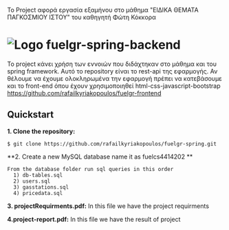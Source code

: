 Το Project αφορά εργασία εξαμήνου στο μάθημα "ΕΙΔΙΚΑ ΘΕΜΑΤΑ ΠΑΓΚΟΣΜΙΟΥ ΙΣΤΟΥ" του καθηγητή Φώτη Κόκκορα


# ![Logo](https://fuelgr.gr/web/img/app_logo/fuelGR-map.png) fuelgr-spring-backend


Το project κάνει χρήση των εννοιών που διδάχτηκαν στο μάθημα και του spring framework.
Αυτό το repository είναι το rest-api της εφαρμογής. Αν θέλουμε να έχουμε ολοκληρωμένα την εφαρμογή πρέπει να κατεβάσουμε και το front-end όπου έχουν χρησιμοποιηθεί html-css-javascript-bootstrap
https://github.com/rafailkyriakopoulos/fuelgr-frontend

## Quickstart

**1. Clone the repository:**

```
$ git clone https://github.com/rafailkyriakopoulos/fuelgr-spring.git
```


**2. Create a new MySQL database name it as fuelcs4414202 **

```
From the database folder run sql queries in this order
  1) db-tables.sql
  2) users.sql
  3) gasstations.sql
  4) pricedata.sql
```
**3. projectRequirments.pdf:**
  In this file we have the project requirments
  
 **4.project-report.pdf:**
 In this file we have the result of project


